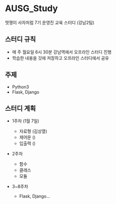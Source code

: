 # AUSG_Study
멋쟁이 사자처럼 7기 운영진 교육 스터디 (강남2팀)

## 스터디 규칙
- 매 주 월요일 6시 30분 강남역에서 오프라인 스터디 진행
- 학습한 내용을 깃에 저장하고 오프라인 스터디에서 공유

## 주제
- Python3
- Flask, Django

## 스터디 계획
- 1주차 (1월 7일)
    - 자료형 (김상열)
    - 제어문 ()
    - 입출력 ()

- 2주차
    - 함수
    - 클래스
    - 모듈

- 3~8주차
    - Flask, Django...
